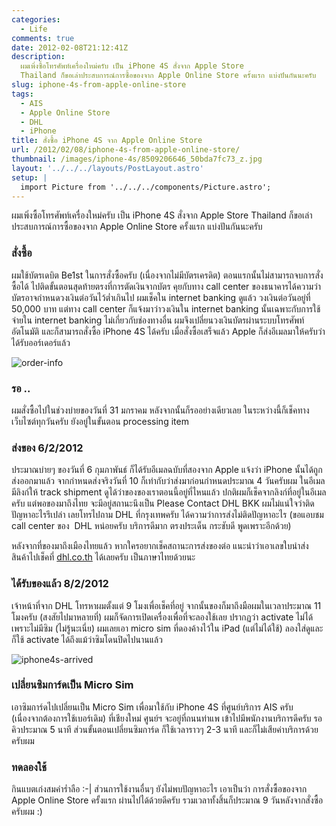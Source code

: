 ```yaml
---
categories:
  - Life
comments: true
date: 2012-02-08T21:12:41Z
description:
  ผมเพิ่งซื้อโทรศัพท์เครื่องใหม่ครับ เป็น iPhone 4S สั่งจาก Apple Store
  Thailand ก็ขอเล่าประสบการณ์การซื้อของจาก Apple Online Store ครั้งแรก แบ่งปันกันนะครับ
slug: iphone-4s-from-apple-online-store
tags:
  - AIS
  - Apple Online Store
  - DHL
  - iPhone
title: สั่งซื้อ iPhone 4S จาก Apple Online Store
url: /2012/02/08/iphone-4s-from-apple-online-store/
thumbnail: /images/iphone-4s/8509206646_50bda7fc73_z.jpg
layout: '../../../layouts/PostLayout.astro'
setup: |
  import Picture from '../../../components/Picture.astro';
---
```


ผมเพิ่งซื้อโทรศัพท์เครื่องใหม่ครับ เป็น iPhone 4S สั่งจาก Apple Store Thailand ก็ขอเล่าประสบการณ์การซื้อของจาก Apple Online Store ครั้งแรก แบ่งปันกันนะครับ

### สั่งซื้อ

ผมใช้บัตรเดบิต Be1st ในการสั่งซื้อครับ (เนื่องจากไม่มีบัตรเครดิต) ตอนแรกนั้นไม่สามารถจบการสั่งซื้อได้ ไปติดขั้นตอนสุดท้ายตรงที่การตัดเงินจากบัตร คุยกับทาง call center ของธนาคารได้ความว่า บัตรอาจกำหนดวงเงินต่อวันไว้ต่ำเกินไป ผมเช็คใน internet banking ดูแล้ว วงเงินต่อวันอยู่ที่ 50,000 บาท แต่ทาง call center ก็แจ้งมาว่าวงเงินใน internet banking นั้นเฉพาะกับการใช้จ่ายใน internet banking ไม่เกี่ยวกับช่องทางอื่น ผมจึงเปลี่ยนวงเงินบัตรผ่านระบบโทรศัพท์อัตโนมัติ และก็สามารถสั่งซื้อ iPhone 4S ได้ครับ เมื่อสั่งซื้อเสร็จแล้ว Apple ก็ส่งอีเมลมาให้ครับว่าได้รับออร์เดอร์แล้ว

![order-info](/images/iphone-4s/8509202756_971741b7ee_z.jpg)

### รอ ..

ผมสั่งซื้อไปในช่วงบ่ายของวันที่ 31 มกราคม หลังจากนั้นก็รออย่างเดียวเลย ในระหว่างนี้ก็เช็คทางเว็บไซต์ทุกวันครับ ยังอยู่ในขั้นตอน processing item

### ส่งของ 6/2/2012

ประมาณบ่ายๆ ของวันที่ 6 กุมภาพันธ์ ก็ได้รับอีเมลฉบับที่สองจาก Apple แจ้งว่า iPhone นั้นได้ถูกส่งออกมาแล้ว จากกำหนดส่งจริงวันที่ 10 ก็เท่ากับว่าส่งมาก่อนกำหนดประมาณ 4 วันครับผม ในอีเมลมีลิงก์ให้ track shipment ดูได้ว่าของของเราตอนนี้อยู่ที่ไหนแล้ว ปกติผมก็เช็คจากลิงก์ที่อยู่ในอีเมลครับ แต่พอของมาถึงไทย จะมีอยู่สถานะนึงเป็น Please Contact DHL BKK ผมไม่แน่ใจว่าติดปัญหาอะไรรึเปล่า เลยโทรไปถาม DHL ที่กรุงเทพครับ ได้ความว่าการส่งไม่ติดปัญหาอะไร (ขอแอบชม call center ของ  DHL หน่อยครับ บริการดีมาก ตรงประเด็น กระชับดี พูดเพราะอีกด้วย)

หลังจากที่ของมาถึงเมืองไทยแล้ว หากใครอยากเช็คสถานะการส่งของต่อ แนะนำว่าเอาเลขใบนำส่งสินค้าไปเช็คที่ [dhl.co.th](https://www.dhl.co.th) ได้เลยครับ เป็นภาษาไทยด้วยนะ

### ได้รับของแล้ว 8/2/2012

เจ้าหน้าที่จาก DHL โทรหาผมตั้งแต่ 9 โมงเพื่อเช็คที่อยู่ จากนั้นของก็มาถึงมือผมในเวลาประมาณ 11 โมงครับ (สงสัยไปมาหลายที่) ผมก็จัดการเปิดเครื่องเพื่อที่จะลองใช้เลย ปรากฏว่า activate ไม่ได้เพราะไม่มีซิม (ไม่รู้นะเนี่ย) ผมเลยเอา micro sim ที่ดองค้างไว้ใน iPad (แต่ไม่ได้ใช้) ลองใส่ดูและก็ใช้ activate ได้ถึงแม้ว่าซิมโดนปิดไปนานแล้ว

![iphone4s-arrived](/images/iphone-4s/8509206646_50bda7fc73_z.jpg)

### เปลี่ยนซิมการ์ดเป็น Micro Sim

เอาซิมการ์ดไปเปลี่ยนเป็น Micro Sim เพื่อมาใช้กับ iPhone 4S ที่ศูนย์บริการ AIS ครับ (เนื่องจากต้องการใช้เบอร์เดิม) ที่เชียงใหม่ ศูนย์ฯ จะอยู่ที่ถนนท่าแพ เข้าไปมีพนักงานบริการดีครับ รอคิวประมาณ 5 นาที ส่วนขั้นตอนเปลี่ยนซิมการ์ด ก็ใช้เวลาราวๆ 2-3 นาที และก็ไม่เสียค่าบริการด้วยครับผม

### ทดลองใช้

กินแบตเก่งสมคำร่ำลือ :-| ส่วนการใช้งานอื่นๆ ยังไม่พบปัญหาอะไร เอาเป็นว่า การสั่งซื้อของจาก Apple Online Store ครั้งแรก ผ่านไปได้ด้วยดีครับ รวมเวลาทั้งสิ้นก็ประมาณ 9 วันหลังจากสั่งซื้อครับผม :)
